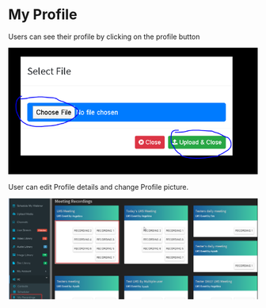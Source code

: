 # My Profile

Users can see their profile by clicking on the profile button

![](../.gitbook/assets/image%20%28253%29.png)

User can edit Profile details and change Profile picture.

![](../.gitbook/assets/image%20%2897%29.png)

